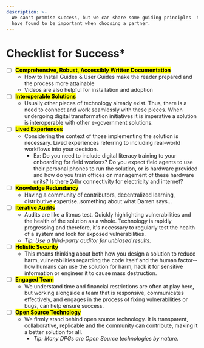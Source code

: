 ```yaml
---
description: >-
  We can't promise success, but we can share some guiding principles  that we
  have found to be important when choosing a partner.
---
```


# Checklist for Success\*

* [ ] <mark style="background-color:yellow;">**Comprehensive, Robust, Accessibly Written Documentation**</mark>
  * How to Install Guides & User Guides make the reader prepared and the process more attainable
  * Videos are also helpful for installation and adoption
* [ ] <mark style="background-color:yellow;">**Interoperable Solutions**</mark>
  * Usually other pieces of technology already exist. Thus, there is a need to connect and work seamlessly with these pieces. When undergoing digital transformation initiatives it is imperative a solution is interoperable with other e-government solutions.&#x20;
* [ ] <mark style="background-color:yellow;">**Lived Experiences**</mark>&#x20;
  * Considering the context of those implementing the solution is necessary. Lived experiences referring to including real-world workflows into your decision.&#x20;
    * &#x20;Ex: Do you need to include digital literacy training to your onboarding for field workers? Do you expect field agents to use their personal phones to run the solution, or is hardware provided and how do you train offices on management of these hardware units? Is there 24hr connectivity for electricity and internet?&#x20;
* [ ] <mark style="background-color:yellow;">**Knowledge Redundancy**</mark>&#x20;
  * Having a community of contributors, decentralized learning, distributive expertise..something about what Darren says...
* [ ] <mark style="background-color:yellow;">**Iterative Audits**</mark>
  * Audits are like a litmus test. Quickly highlighting vulnerabilities and the health of the solution as a whole. Technology is rapidly progressing and therefore, it's necessary to regularly test the health of a system and look for exposed vulnerabilities.&#x20;
  * _Tip: Use a third-party auditor for unbiased results._&#x20;
* [ ] <mark style="background-color:yellow;">**Holistic Security**</mark>&#x20;
  * This means thinking about both how you design a solution to reduce harm, vulnerabilities regarding the code itself and the human factor--how humans can use the solution for harm, hack it for sensitive information or engineer it to cause mass destruction.&#x20;
* [ ] <mark style="background-color:yellow;">**Engaged Team**</mark>
  * We understand time and financial restrictions are often at play here, but working alongside a team that is responsive, communicates effectively, and engages in the process of fixing vulnerabilities or bugs, can help ensure success.
* [ ] <mark style="background-color:yellow;">**Open Source Technology**</mark>
  * We firmly stand behind open source technology. It is transparent, collaborative, replicable and the community can contribute, making it a better solution for all.&#x20;
    *   _Tip: Many DPGs are Open Source technologies by nature._&#x20;

